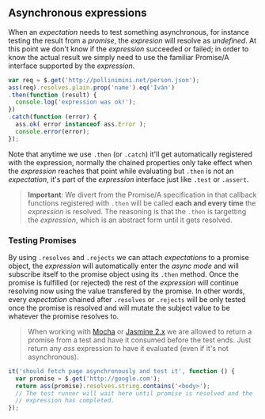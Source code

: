 ## Asynchronous expressions

When an *expectation* needs to test something asynchronous, for instance testing
the result from a *promise*, the *expresion* will resolve as *undefined*. At this
point we don't know if the *expression* succeeded or failed; in order to know the
actual result we simply need to use the familiar Promise/A interface supported
by the *expression*.

```js
var req = $.get('http://pollinimini.net/person.json');
ass(req).resolves.plain.prop('name').eq('Iván')
.then(function (result) {
  console.log('expression was ok!');
})
.catch(function (error) {
  ass.ok( error instanceof ass.Error );
  console.error(error);
});
```

Note that anytime we use `.then` (or `.catch`) it'll get automatically registered
with the expression, normally the chained properties only take effect when the
*expression* reaches that point while evaluating but `.then` is not an *expectation*,
it's part of the *expression* interface just like `.test` or `.assert`.

> **Important**: We divert from the Promise/A specification in that callback
functions registered with `.then` will be called **each and every time** the
*expression* is resolved. The reasoning is that the `.then` is targetting
the *expression*, which is an abstract form until it gets resolved.


### Testing Promises

By using `.resolves` and `.rejects` we can attach *expectations* to a promise
object, the *expression* will automatically enter the *async mode* and will
subscribe itself to the promise object using its `.then` method. Once the promise
is fulfilled (or rejected) the rest of the *expression* will continue resolving
now using the value transfered by the promise.
In other words, every *expectation* chained after `.resolves` or `.rejects` will
be only tested once the promise is resolved and will mutate the subject value to
be whatever the promise resolves to.

> When working with [Mocha](http://mochajs.org) or [Jasmine 2.x](http://jasmine.github.io)
we are allowed to return a promise from a test and have it consumed before the
test ends. Just return any *ass* expression to have it evaluated (even if it's not
asynchronous).

```js
it('should fetch page asynchronously and test it', function () {
  var promise = $.get('http://google.com');
  return ass(promise).resolves.string.contains('<body>');
  // The test runner will wait here until promise is resolved and the
  // expression has completed.
});
```
